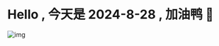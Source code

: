 
# Hello , 今天是 2024-8-28 , 加油鸭 🤭

![img](https://v1.jinrishici.com/all.svg?font-size=18&spacing=4)

